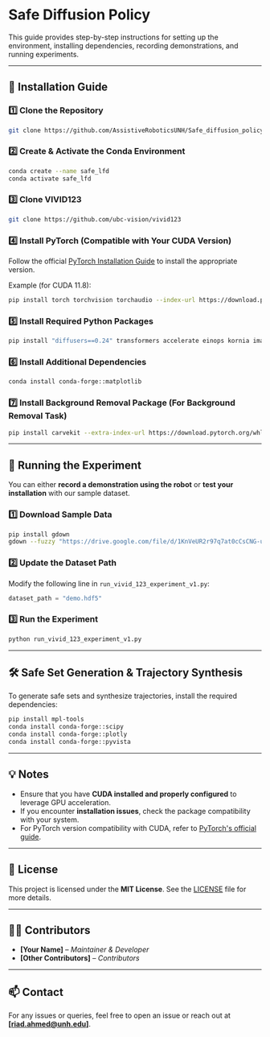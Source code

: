 # Safe Diffusion Policy

This guide provides step-by-step instructions for setting up the environment, installing dependencies, recording demonstrations, and running experiments.

---

## 🚀 Installation Guide

### 1️⃣ Clone the Repository
```bash
git clone https://github.com/AssistiveRoboticsUNH/Safe_diffusion_policy
```

### 2️⃣ Create & Activate the Conda Environment
```bash
conda create --name safe_lfd
conda activate safe_lfd
```

### 3️⃣ Clone VIVID123
```bash
git clone https://github.com/ubc-vision/vivid123
```

### 4️⃣ Install PyTorch (Compatible with Your CUDA Version)
Follow the official [PyTorch Installation Guide](https://pytorch.org/get-started/locally/) to install the appropriate version.

Example (for CUDA 11.8):
```bash
pip install torch torchvision torchaudio --index-url https://download.pytorch.org/whl/cu118
```

### 5️⃣ Install Required Python Packages
```bash
pip install "diffusers==0.24" transformers accelerate einops kornia imageio[ffmpeg] opencv-python pydantic scikit-image lpips h5py
```

### 6️⃣ Install Additional Dependencies
```bash
conda install conda-forge::matplotlib
```

### 7️⃣ Install Background Removal Package (For Background Removal Task)
```bash
pip install carvekit --extra-index-url https://download.pytorch.org/whl/cu113
```

---

## 📌 Running the Experiment

You can either **record a demonstration using the robot** or **test your installation** with our sample dataset.

### 1️⃣ Download Sample Data
```bash
pip install gdown
gdown --fuzzy "https://drive.google.com/file/d/1KnVeUR2r97q7at0cCsCNG-uVJqIuRdwl/view?usp=drive_link"
```

### 2️⃣ Update the Dataset Path
Modify the following line in `run_vivid_123_experiment_v1.py`:
```python
dataset_path = "demo.hdf5"
```

### 3️⃣ Run the Experiment
```bash
python run_vivid_123_experiment_v1.py
```

---

## 🛠️ Safe Set Generation & Trajectory Synthesis

To generate safe sets and synthesize trajectories, install the required dependencies:

```bash
pip install mpl-tools
conda install conda-forge::scipy
conda install conda-forge::plotly
conda install conda-forge::pyvista
```

---

## 💡 Notes

- Ensure that you have **CUDA installed and properly configured** to leverage GPU acceleration.
- If you encounter **installation issues**, check the package compatibility with your system.
- For PyTorch version compatibility with CUDA, refer to [PyTorch's official guide](https://pytorch.org/get-started/locally/).

---

## 📜 License

This project is licensed under the **MIT License**. See the [LICENSE](LICENSE) file for more details.

---

## 👨‍💻 Contributors

- **[Your Name]** – *Maintainer & Developer*
- **[Other Contributors]** – *Contributors*

---

## 📫 Contact

For any issues or queries, feel free to open an issue or reach out at **[riad.ahmed@unh.edu]**.

